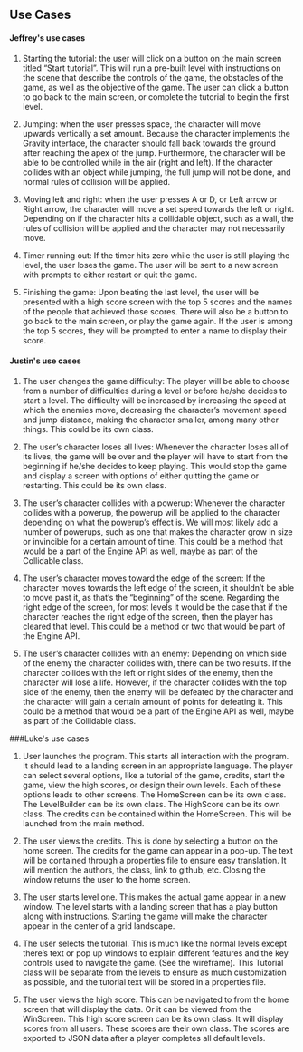 ## Use Cases

#### Jeffrey's use cases
1. Starting the tutorial: the user will click on a button on the main screen titled “Start tutorial”. This will run a pre-built level with instructions on the scene that describe the controls of the game, the obstacles of the game, as well as the objective of the game. The user can click a button to go back to the main screen, or complete the tutorial to begin the first level. 

2. Jumping: when the user presses space, the character will move upwards vertically a set amount. Because the character implements the Gravity interface, the character should fall back towards the ground after reaching the apex of the jump. Furthermore, the character will be able to be controlled while in the air (right and left). If the character collides with an object while jumping, the full jump will not be done, and normal rules of collision will be applied.

3. Moving left and right: when the user presses A or D, or Left arrow or Right arrow, the character will move a set speed towards the left or right. Depending on if the character hits a collidable object, such as a wall, the rules of collision will be applied and the character may not necessarily move.

4. Timer running out: If the timer hits zero while the user is still playing the level, the user loses the game. The user will be sent to a new screen with prompts to either restart or quit the game.

5. Finishing the game: Upon beating the last level, the user will be presented with a high score screen with the top 5 scores and the names of the people that achieved those scores. There will also be a button to go back to the main screen, or play the game again. If the user is among the top 5 scores, they will be prompted to enter a name to display their score. 

#### Justin's use cases

1. The user changes the game difficulty: The player will be able to choose from a number of difficulties during a level or before he/she decides to start a level. The difficulty will be increased by increasing the speed at which the enemies move, decreasing the character’s movement speed and jump distance, making the character smaller, among many other things. This could be its own class.

2. The user’s character loses all lives: Whenever the character loses all of its lives, the game will be over and the player will have to start from the beginning if he/she decides to keep playing. This would stop the game and display a screen with options of either quitting the game or restarting. This could be its own class.

3. The user’s character collides with a powerup: Whenever the character collides with a powerup, the powerup will be applied to the character depending on what the powerup’s effect is. We will most likely add a number of powerups, such as one that makes the character grow in size or invincible for a certain amount of time. This could be a method that would be a part of the Engine API as well, maybe as part of the Collidable class.

4. The user’s character moves toward the edge of the screen: If the character moves towards the left edge of the screen, it shouldn’t be able to move past it, as that’s the “beginning” of the scene. Regarding the right edge of the screen, for most levels it would be the case that if the character reaches the right edge of the screen, then the player has cleared that level. This could be a method or two that would be part of the Engine API.

5. The user’s character collides with an enemy: Depending on which side of the enemy the character collides with, there can be two results. If the character collides with the left or right sides of the enemy, then the character will lose a life. However, if the character collides with the top side of the enemy, then the enemy will be defeated by the character and the character will gain a certain amount of points for defeating it. This could be a method that would be a part of the Engine API as well, maybe as part of the Collidable class. 

###Luke's use cases
1. User launches the program. This starts all interaction with the program. It should lead to a landing screen in an appropriate language. The player can select several options, like a tutorial of the game, credits, start the game, view the high scores, or design their own levels. Each of these options leads to other screens. The HomeScreen can be its own class. The LevelBuilder can be its own class. The HighScore can be its own class. The credits can be contained within the HomeScreen. This will be launched from the main method. 

2. The user views the credits. This is done by selecting a button on the home screen. The credits for the game can appear in a pop-up. The text will be contained through a properties file to ensure easy translation. It will mention the authors, the class, link to github, etc. Closing the window returns the user to the home screen.

3. The user starts level one. This makes the actual game appear in a new window. The level starts with a landing screen that has a play button along with instructions. Starting the game will make the character appear in the center of a grid landscape.

4. The user selects the tutorial. This is much like the normal levels except there’s text or pop up windows to explain different features and the key controls used to navigate the game. (See the wireframe). This Tutorial class will be separate from the levels to ensure as much customization as possible, and the tutorial text will be stored in a properties file.

5. The user views the high score. This can be navigated to from the home screen that will display the data. Or it can be viewed from the WinScreen. This high score screen can be its own class. It will display scores from all users. These scores are their own class. The scores are exported to JSON data after a player completes all default levels.